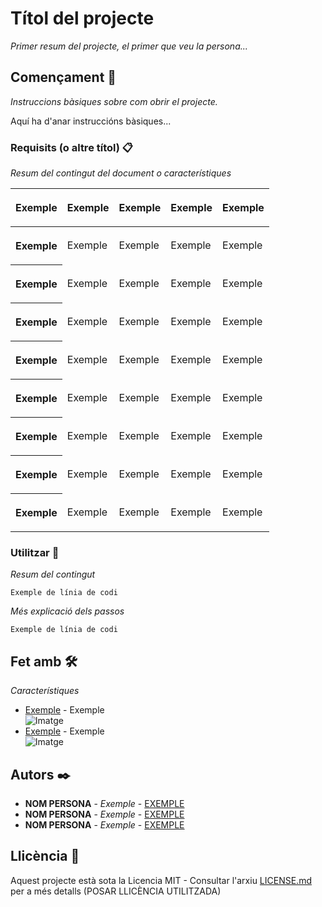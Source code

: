 # Títol del projecte

_Primer resum del projecte, el primer que veu la persona..._

## Començament 🚀

_Instruccions bàsiques sobre com obrir el projecte._

Aquí ha d'anar instruccións bàsiques...


### Requisits (o altre títol) 📋

_Resum del contingut del document o característiques_
<table>
       <thead>
        <tr>
                 <th>
       <p>Exemple</p>
      </th>
                 <th >
       <p>Exemple</p>
      </th>
                 <th >
       <p>Exemple</p>
      </th>
                 <th >
       <p>Exemple</p>
      </th>
                 <th >
       <p>Exemple</p>
      </th>
    </tr>
    </thead>
      <tbody>
       <tr>
                 <th >
       <p>Exemple</p>
      </th>
                 <td >
       <p>Exemple</p>
      </td>
                 <td >
       <p>Exemple</p>
      </td>
                 <td >
       <p>Exemple</p>
      </td>
                 <td >
       <p>Exemple</p>
      </td>
    </tr>
   <tr>
                 <th >
       <p>Exemple</p>
      </th>
                 <td >
       <p>Exemple</p>
      </td>
                 <td >
       <p>Exemple</p>
      </td>
                 <td >
       <p>Exemple</p>
      </td>
                 <td >
       <p>Exemple</p>
      </td>
    </tr>
   <tr>
                 <th >
       <p>Exemple</p>
      </th>
                 <td >
       <p>Exemple</p>
      </td>
                 <td >
       <p>Exemple</p>
      </td>
                 <td >
       <p>Exemple</p>
      </td>
                 <td >
       <p>Exemple</p>
      </td>
    </tr>
   <tr>
                 <th >
       <p>Exemple</p>
      </th>
                 <td >
       <p>Exemple</p>
      </td>
                 <td >
       <p>Exemple</p>
      </td>
                 <td >
       <p>Exemple</p>
      </td>
                 <td >
       <p>Exemple</p>
      </td>
    </tr>
   <tr>
                 <th >
       <p>Exemple</p>
      </th>
                 <td >
       <p>Exemple</p>
      </td>
                 <td >
       <p>Exemple</p>
      </td>
                 <td >
       <p>Exemple</p>
      </td>
                 <td >
       <p>Exemple</p>
      </td>
    </tr>
   <tr>
                 <th >
       <p>Exemple</p>
      </th>
                 <td >
       <p>Exemple</p>
      </td>
                 <td >
       <p>Exemple</p>
      </td>
                 <td >
       <p>Exemple</p>
      </td>
                 <td >
       <p>Exemple</p>
      </td>
    </tr>
   <tr>
                 <th >
       <p>Exemple</p>
      </th>
                 <td >
       <p>Exemple</p>
      </td>
                 <td >
       <p>Exemple</p>
      </td>
                 <td >
       <p>Exemple</p>
      </td>
                 <td >
       <p>Exemple</p>
      </td>
    </tr>
   <tr>
                 <th >
       <p>Exemple</p>
      </th>
                 <td >
       <p>Exemple</p>
      </td>
                 <td >
       <p>Exemple</p>
      </td>
                 <td >
       <p>Exemple</p>
      </td>
                 <td >
       <p>Exemple</p>
      </td>
    </tr>
 
   </tbody>
  </table>



### Utilitzar 🔧

_Resum del contingut_

```
Exemple de línia de codi
```

_Més explicació dels passos_

```
Exemple de línia de codi
```
## Fet amb 🛠️

_Característiques_

* [Exemple](enllaç) - Exemple
<br>![Imatge](enllaç)
* [Exemple](enllaç) - Exemple
<br>![Imatge](enllaç)


## Autors ✒️

* **NOM PERSONA** - *Exemple* - [EXEMPLE](enllaç)
* **NOM PERSONA** - *Exemple* - [EXEMPLE](enllaç)
* **NOM PERSONA** - *Exemple* - [EXEMPLE](enllaç)



## Llicència 📄

Aquest projecte està sota la Licencia MIT - Consultar l'arxiu [LICENSE.md](LICENSE.md) per a més detalls (POSAR LLICÈNCIA UTILITZADA)
